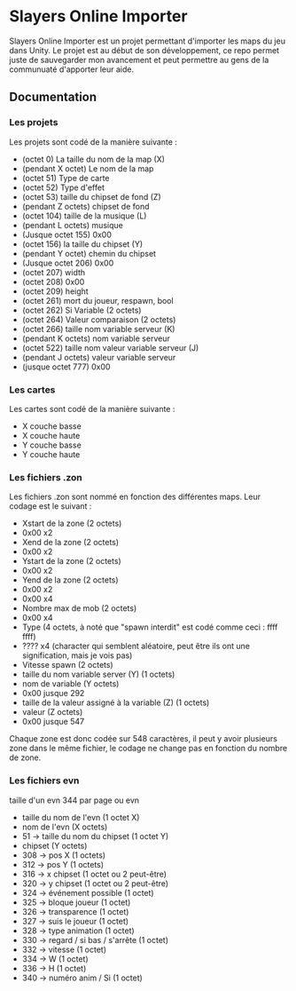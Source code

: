 # Slayers Online Importer

Slayers Online Importer est un projet permettant d'importer les maps du jeu dans Unity. Le projet est au début de son développement,
ce repo permet juste de sauvegarder mon avancement et peut permettre au gens de la communuaté d'apporter leur aide.

## Documentation

### Les projets

Les projets sont codé de la manière suivante :

- (octet 0) La taille du nom de la map (X)
- (pendant X octet) Le nom de la map
- (octet 51) Type de carte
- (octet 52) Type d'effet
- (octet 53) taille du chipset de fond (Z)
- (pendant Z octets) chipset de fond
- (octet 104) taille de la musique (L)
- (pendant L octets) musique
- (Jusque octet 155) 0x00
- (octet 156) la taille du chipset (Y)
- (pendant Y octet) chemin du chipset
- (Jusque octet 206) 0x00
- (octet 207) width
- (octet 208) 0x00
- (octet 209) height
- (octet 261) mort du joueur, respawn, bool
- (octet 262) Si Variable (2 octets)
- (octet 264) Valeur comparaison (2 octets)
- (octet 266) taille nom variable serveur (K)
- (pendant K octets) nom variable serveur
- (octet 522) taille nom valeur variable serveur (J)
- (pendant J octets) valeur variable serveur
- (jusque octet 777) 0x00

### Les cartes

Les cartes sont codé de la manière suivante :

- X couche basse
- X couche haute
- Y couche basse
- Y couche haute

### Les fichiers .zon

Les fichiers .zon sont nommé en fonction des différentes maps. Leur codage est le suivant :

- Xstart de la zone (2 octets)
- 0x00 x2
- Xend de la zone (2 octets)
- 0x00 x2
- Ystart de la zone (2 octets)
- 0x00 x2
- Yend de la zone (2 octets)
- 0x00 x2
- 0x00 x4
- Nombre max de mob (2 octets)
- 0x00 x4
- Type (4 octets, à noté que "spawn interdit" est codé comme ceci : ffff ffff)
- ???? x4 (character qui semblent aléatoire, peut être ils ont une signification, mais je vois pas)
- Vitesse spawn (2 octets)
- taille du nom variable server (Y) (1 octets)
- nom de variable (Y octets)
- 0x00 jusque 292
- taille de la valeur assigné à la variable (Z) (1 octets)
- valeur (Z octets)
- 0x00 jusque 547

Chaque zone est donc codée sur 548 caractères, il peut y avoir plusieurs zone dans le même fichier,
le codage ne change pas en fonction du nombre de zone.

### Les fichiers evn

taille d'un evn 344 par page ou evn

- taille du nom de l'evn (1 octet X)
- nom de l'evn (X octets)
- 51 -> taille du nom du chipset (1 octet Y)
- chipset (Y octets)
- 308 -> pos X (1 octets)
- 312 -> pos Y (1 octets)
- 316 -> x chipset (1 octet ou 2 peut-être)
- 320 -> y chipset (1 octet ou 2 peut-être)
- 324 -> événement possible (1 octet)
- 325 -> bloque joueur (1 octet)
- 326 -> transparence (1 octet)
- 327 -> suis le joueur (1 octet)
- 328 -> type animation (1 octet)
- 330 -> regard / si bas / s'arrête (1 octet)
- 332 -> vitesse (1 octet)
- 334 -> W (1 octet)
- 336 -> H (1 octet)
- 340 -> numéro anim / Si (1 octet)